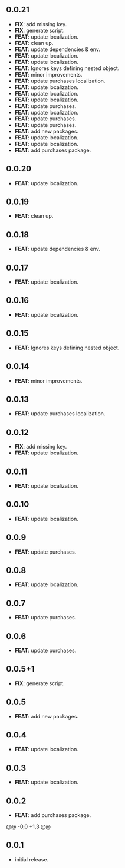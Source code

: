 ## 0.0.21

 - **FIX**: add missing key.
 - **FIX**: generate script.
 - **FEAT**: update localization.
 - **FEAT**: clean up.
 - **FEAT**: update dependencies & env.
 - **FEAT**: update localization.
 - **FEAT**: update localization.
 - **FEAT**: Ignores keys defining nested object.
 - **FEAT**: minor improvements.
 - **FEAT**: update purchases localization.
 - **FEAT**: update localization.
 - **FEAT**: update localization.
 - **FEAT**: update localization.
 - **FEAT**: update purchases.
 - **FEAT**: update localization.
 - **FEAT**: update purchases.
 - **FEAT**: update purchases.
 - **FEAT**: add new packages.
 - **FEAT**: update localization.
 - **FEAT**: update localization.
 - **FEAT**: add purchases package.

## 0.0.20

 - **FEAT**: update localization.

## 0.0.19

 - **FEAT**: clean up.

## 0.0.18

 - **FEAT**: update dependencies & env.

## 0.0.17

 - **FEAT**: update localization.

## 0.0.16

 - **FEAT**: update localization.

## 0.0.15

 - **FEAT**: Ignores keys defining nested object.

## 0.0.14

 - **FEAT**: minor improvements.

## 0.0.13

 - **FEAT**: update purchases localization.

## 0.0.12

 - **FIX**: add missing key.
 - **FEAT**: update localization.

## 0.0.11

 - **FEAT**: update localization.

## 0.0.10

 - **FEAT**: update localization.

## 0.0.9

 - **FEAT**: update purchases.

## 0.0.8

 - **FEAT**: update localization.

## 0.0.7

 - **FEAT**: update purchases.

## 0.0.6

 - **FEAT**: update purchases.

## 0.0.5+1

 - **FIX**: generate script.

## 0.0.5

 - **FEAT**: add new packages.

## 0.0.4

 - **FEAT**: update localization.

## 0.0.3

 - **FEAT**: update localization.

## 0.0.2

 - **FEAT**: add purchases package.

@@ -0,0 +1,3 @@

## 0.0.1

- initial release.
